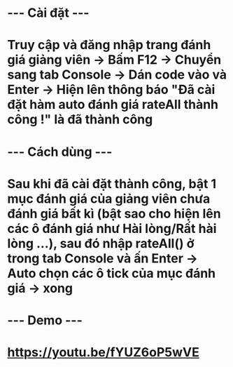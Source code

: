 # --- Cài đặt ---

# Truy cập và đăng nhập trang đánh giá giảng viên -> Bấm F12 -> Chuyển sang tab Console -> Dán code vào và Enter -> Hiện lên thông báo "Đã cài đặt hàm auto đánh giá rateAll thành công !" là đã thành công

# --- Cách dùng ---

# Sau khi đã cài đặt thành công, bật 1 mục đánh giá của giảng viên chưa đánh giá bất kì (bật sao cho hiện lên các ô đánh giá như Hài lòng/Rất hài lòng ...), sau đó nhập rateAll() ở trong tab Console và ấn Enter -> Auto chọn các ô tick của mục đánh giá -> xong

# --- Demo ---

# https://youtu.be/fYUZ6oP5wVE
